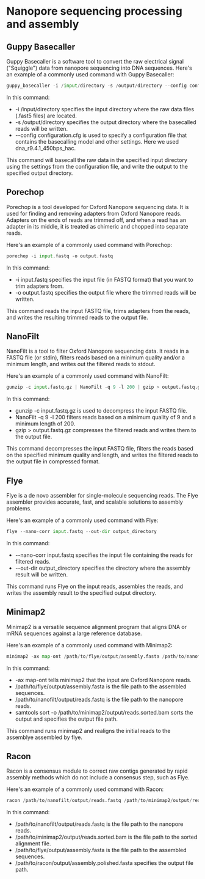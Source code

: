# Nanopore sequencing processing and assembly




## Guppy Basecaller

Guppy Basecaller is a software tool to convert the raw electrical signal ("Squiggle") data from nanopore sequencing into DNA sequences. 
Here's an example of a commonly used command with Guppy Basecaller:



```python
guppy_basecaller -i /input/directory -s /output/directory --config configuration.cfg
```

In this command:

- -i /input/directory specifies the input directory where the raw data files (.fast5 files) are located.
- -s /output/directory specifies the output directory where the basecalled reads will be written.
- --config configuration.cfg is used to specify a configuration file that contains the basecalling model and other settings. Here we used dna_r9.4.1_450bps_hac. 

This command will basecall the raw data in the specified input directory using the settings from the configuration file, and write the output to the specified output directory.

## Porechop

Porechop is a tool developed for Oxford Nanopore sequencing data. It is used for finding and removing adapters from Oxford Nanopore reads. Adapters on the ends of reads are trimmed off, and when a read has an adapter in its middle, it is treated as chimeric and chopped into separate reads.

Here's an example of a commonly used command with Porechop:



```python
porechop -i input.fastq -o output.fastq
```


In this command:

- -i input.fastq specifies the input file (in FASTQ format) that you want to trim adapters from.
- -o output.fastq specifies the output file where the trimmed reads will be written.

This command reads the input FASTQ file, trims adapters from the reads, and writes the resulting trimmed reads to the output file.

## NanoFilt

NanoFilt is a tool to filter Oxford Nanopore sequencing data. It reads in a FASTQ file (or stdin), filters reads based on a minimum quality and/or a minimum length, and writes out the filtered reads to stdout.

Here's an example of a commonly used command with NanoFilt:



```python
gunzip -c input.fastq.gz | NanoFilt -q 9 -l 200 | gzip > output.fastq.gz
```


In this command:

- gunzip -c input.fastq.gz is used to decompress the input FASTQ file.
- NanoFilt -q 9 -l 200 filters reads based on a minimum quality of 9 and a minimum length of 200.
- gzip > output.fastq.gz compresses the filtered reads and writes them to the output file.

This command decompresses the input FASTQ file, filters the reads based on the specified minimum quality and length, and writes the filtered reads to the output file in compressed format.

## Flye

Flye is a de novo assembler for single-molecule sequencing reads. The Flye assembler provides accurate, fast, and scalable solutions to assembly problems.

Here's an example of a commonly used command with Flye:



```python
flye --nano-corr input.fastq --out-dir output_directory 
```


In this command:

- --nano-corr input.fastq specifies the input file containing the reads for filtered reads.
- --out-dir output_directory specifies the directory where the assembly result will be written.

This command runs Flye on the input reads, assembles the reads, and writes the assembly result to the specified output directory.

## Minimap2

Minimap2 is a versatile sequence alignment program that aligns DNA or mRNA sequences against a large reference database. 

Here's an example of a commonly used command with Minimap2:



```python
minimap2 -ax map-ont /path/to/flye/output/assembly.fasta /path/to/nanofilt/output/reads.fastq | samtools sort -o /path/to/minimap2/output/reads.sorted.bam
```


In this command:

- -ax map-ont tells minimap2 that the input are Oxford Nanopore reads.
- /path/to/flye/output/assembly.fasta is the file path to the assembled sequences.
- /path/to/nanofilt/output/reads.fastq is the file path to the nanopore reads.
- samtools sort -o /path/to/minimap2/output/reads.sorted.bam sorts the output and specifies the output file path.

This command runs minimap2 and realigns the initial reads to the assemblye assembled by flye.

## Racon

Racon is a consensus module to correct raw contigs generated by rapid assembly methods which do not include a consensus step, such as Flye.

Here's an example of a commonly used command with Racon:



```python
racon /path/to/nanofilt/output/reads.fastq /path/to/minimap2/output/reads.sorted.bam /path/to/flye/output/assembly.fasta > /path/to/racon/output/assembly.polished.fasta
```


In this command:

- /path/to/nanofilt/output/reads.fastq is the file path to the nanopore reads.
- /path/to/minimap2/output/reads.sorted.bam is the file path to the sorted alignment file.
- /path/to/flye/output/assembly.fasta is the file path to the assembled sequences.
- /path/to/racon/output/assembly.polished.fasta specifies the output file path.
